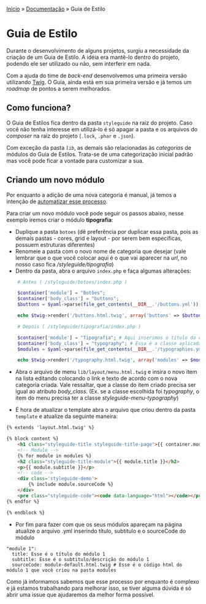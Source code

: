 [Início](../../../) » [Documentação](index.md) » Guia de Estilo

# Guia de Estilo

Durante o desenvolvimento de alguns projetos, surgiu a necessidade da criação de um Guia de Estilo. A idéia era mantê-lo dentro do projeto, podendo ele ser utilizado ou não, sem interferir em nada.

Com a ajuda do time de *back-end* desenvolvemos uma primeira versão utilizando [Twig](http://twig.sensiolabs.org/). O Guia, ainda está em sua primeira versão e já temos um *roadmap* de pontos a serem melhorados.

## Como funciona?

O Guia de Estilos fica dentro da pasta `styleguide` na raiz do projeto. Caso você não tenha interesse em utilizá-lo é só apagar a pasta e os arquivos do *composer* na raiz do projeto (`.lock`, `.phar` e `.json`).

Com exceção da pasta _`lib`_, as demais são relacionadas às *categorias* de módulos do Guia de Estilos. Trata-se de uma categorização inicial padrão mas você pode ficar a vontade para customizar a sua.

## Criando um novo módulo

Por enquanto a adição de uma nova categoria é manual, já temos a intenção de [automatizar esse processo](https://github.com/a2comunicacao/A2boilerplate/issues/24).

Para criar um novo módulo você pode seguir os passos abaixo, nesse exemplo iremos criar o módulo **tipografia**:

* Duplique a pasta `botoes` (dê preferência por duplicar essa pasta, pois as demais pastas - cores, grid e layout - por serem bem específicas, possuem estruturas diferentes)
* Renomeie a pasta com o novo nome de categoria que desejar (vale lembrar que o que você colocar aqui é o que vai aparecer na *url*, no nosso caso fica */styleguide/tipografia*)
* Dentro da pasta, abra o arquivo `index.php` e faça algumas alterações:

```php
    # Antes ( /styleguide/botoes/index.php )

    $container['module'] = "Botões";
    $container['body_class'] = "buttons";
    $buttons = $yaml->parse(file_get_contents(__DIR__.'/buttons.yml'));

    echo $twig->render('/buttons.html.twig', array('buttons' => $buttons, 'container' => $container));

    # Depois ( /styleguide/tipografia/index.php )

    $container['module'] = "Tipografia"; # Aqui inserimos o título da categoria
    $container['body_class'] = "typography"; # Essa é a classe aplicada ao *body* da página (Por padrão utilizamos nomes em inglês).
    $modules = $yaml->parse(file_get_contents(__DIR__.'/typographies.yml')); # O arquivo .yml é o que vai ser utilizado no loop, costumamos aqui definir a variável no plural exatamente por isso

    echo $twig->render('/typography.html.twig', array('modules' => $modules, 'container' => $container)); # O arquivo typography.html.twig é o template que você criar, fique a vontade para colocar o nome que desejar, logo em seguida passamos para o template a variável typografies e o container.
```

* Abra o arquivo de menu `lib/layout/menu.html.twig` e insira o novo item na lista editando colocando o link e texto de acordo com o nova categoria criada. Vale ressaltar, que a classe do item criado precisa ser igual ao atributo *body_class*. (Ex. se a classe escolhida foi *typography*, o item do menu precisa ter a classe *styleguide-menu-typography*)

* É hora de atualizar o template abra o arquivo que criou dentro da pasta `template` e atualize da seguinte maneira:

```html
{% extends 'layout.html.twig' %}

{% block content %}
    <h1 class="styleguide-title styleguide-title-page">{{ container.module }}</h1>
    <!-- Module -->
    {% for module in modules %}
    <h2 class="styleguide-title-module">{{ module.title }}</h2>
    <p>{{ module.subtitle }}</p>
    <!-- code -->
    <div class='styleguide-demo'>
        {% include module.sourceCode %}
    </div>
    <pre class="styleguide-code"><code data-language="html"></code></pre>
{% endfor %}

{% endblock %}
```

* Por fim para fazer com que os seus módulos apareçam na página atualize o arquivo .yml inserindo título, subtitulo e o sourceCode do módulo

```
"module 1":
  title: Esse é o título do módulo 1
  subtitle: Esse é o subtitulo/descrição do módulo 1
  sourceCode: module-default.html.twig # Esse é o código html do módulo 1 que você criou na pasta modules
```

Como já informamos sabemos que esse processo por enquanto é complexo e já estamos trabalhando para melhorar isso, se tiver alguma dúvida é só abrir uma issue que ajudaremos da melhor forma possível.
